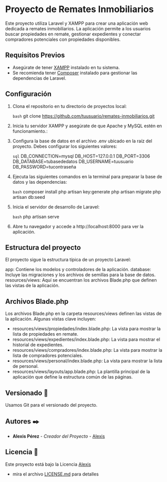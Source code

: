 # Proyecto de Remates Inmobiliarios

Este proyecto utiliza Laravel y XAMPP para crear una aplicación web dedicada a remates inmobiliarios. La aplicación permite a los usuarios buscar propiedades en remate, gestionar expedientes y conectar compradores potenciales con propiedades disponibles.

## Requisitos Previos

- Asegúrate de tener [XAMPP](https://www.apachefriends.org/index.html) instalado en tu sistema.
- Se recomienda tener [Composer](https://getcomposer.org/) instalado para gestionar las dependencias de Laravel.

## Configuración

1. Clona el repositorio en tu directorio de proyectos local:

   ```bash```
   git clone https://github.com/tuusuario/remates-inmobiliarios.git

2. Inicia tu servidor XAMPP y asegúrate de que Apache y MySQL estén en funcionamiento.:
3. Configura la base de datos en el archivo .env ubicado en la raíz del proyecto. Debes configurar los siguientes valores:

   ```sql```
   DB_CONNECTION=mysql
   DB_HOST=127.0.0.1
   DB_PORT=3306
   DB_DATABASE=tubasededatos
   DB_USERNAME=tuusuario
   DB_PASSWORD=tucontraseña

4. Ejecuta las siguientes comandos en la terminal para preparar la base de datos y las dependencias:

   ```bash```
   composer install
   php artisan key:generate
   php artisan migrate
   php artisan db:seed

5. Inicia el servidor de desarrollo de Laravel:

   ```bash```
   php artisan serve

6. Abre tu navegador y accede a http://localhost:8000 para ver la aplicación.

## Estructura del proyecto

El proyecto sigue la estructura típica de un proyecto Laravel:

app: Contiene los modelos y controladores de la aplicación.
database: Incluye las migraciones y los archivos de semillas para la base de datos.
resources/views: Aquí se encuentran los archivos Blade.php que definen las vistas de la aplicación.

## Archivos Blade.php
Los archivos Blade.php en la carpeta resources/views definen las vistas de la aplicación. Algunas vistas clave incluyen:

* resources/views/propiedades/index.blade.php: La vista para mostrar la lista de propiedades en remate.
* resources/views/expedientes/index.blade.php: La vista para mostrar el historial de expedientes.
* resources/views/compradores/index.blade.php: La vista para mostrar la lista de compradores potenciales.
* resources/views/personal/index.blade.php: La vista para mostrar la lista de personal.
* resources/views/layouts/app.blade.php: La plantilla principal de la aplicación que define la estructura común de las páginas.

## Versionado 📌

Usamos Git para el versionado del proyecto. 

## Autores ✒️

* **Alexis Pérez** - *Creador del Proyecto* - [Alexis](https://github.com/AIcodeJ)

## Licencia 📄

Este proyecto está bajo la Licencia [Alexis](https://github.com/AIcodeJ)
- mira el archivo [LICENSE.md](LICENSE.md) para detalles